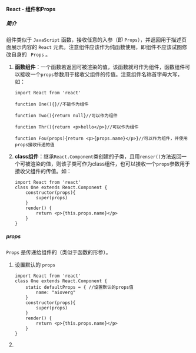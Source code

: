 #### React - 组件和Props

##### 简介

组件类似于 `JavaScript` 函数，接收任意的入参（即 `Props`），并返回用于描述页面展示内容的 `React` 元素。注意组件应该作为纯函数使用，即组件不应该试图修改自身的 ` Props` 。 

1. **函数组件**：一个函数若返回可被渲染的值，该函数就可作为组件，函数组件可以接收一个`props`参数用于接收父组件的传值。注意组件名称首字母大写，如：

   ```react
   import React from 'react'
   
   function One(){}//不能作为组件
   
   function Two(){return null}//可以作为组件
   
   function Thr(){return <p>hello</p>}//可以作为组件
   
   function Fou(props){return <p>{props.name}</p>}//可以作为组件，并使用props接收传递的值
   ```
   
2. **class组件**：继承`React.Component`类创建的子类，且用`renser()`方法返回一个可被渲染的值，则该子类可作为class组件，也可以接收一个`props`参数用于接收父组件的传值。如：

   ```react
   import React from 'react'
   class One extends React.Component {
       constructor(props){
           super(props)
       }
       render() {
           return <p>{this.props.name}</p>
       }
   }
   ```

##### props

`Props` 是传递给组件的（类似于函数的形参）。

1. 设置默认的 `props` 

   ```react
   import React from 'react'
   class One extends React.Component {
       static defaultProps = { //设置默认的props值
           name: "aioverg"
       }
       constructor(props){
           super(props)
       }
       render() {
           return <p>{this.props.name}</p>
       }
   }
   ```

   

2. 
